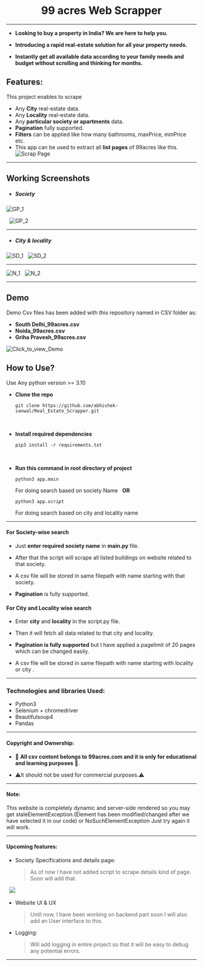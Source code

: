 <div align="center">
<h1>99 acres Web Scrapper</h1>
</div>


---

- **Looking to buy a property in India? We are here to help you.**

- **Introducing a rapid real-estate solution for all your property needs.** 

- **Instantly get all available data according to your family needs and budget without scrolling and thinking for months.**

## Features:

This project enables to scrape

- Any **City** real-estate data.
- Any **Locality** real-estate data.
- Any **particular society or apartments** data.
- **Pagination** fully supported.
- **Filters** can be applied like how many bathrooms, maxPrice, minPrice etc.
- This app can be used to extract all **list pages** of 99acres like this.
  &nbsp;
  &nbsp;
  ![Scrap Page](./assets/image.png)

---

## Working Screenshots

- ##### Society

![GP_1](/assets/GP_1.png)

&nbsp;
![GP_2](/assets/GP_2.png)

---

- ##### City & locality

![SD_1](/assets/South_delhi_1.png)
&nbsp;
![SD_2](/assets/SD_2.png)
&nbsp;

---

![N_1](/assets/Noida_1.png)
&nbsp;
![N_2](/assets/Noida_2.png)

---

## Demo

Demo Csv files has been added with this repository named in CSV folder as:

- **South Delhi_99acres.csv**
- **Noida_99acres.csv**
- **Griha Pravesh_99acres.csv**


![Click_to_view_Demo](https://drive.google.com/file/d/1wQBnms4r3ADqgokkjRot5d22nBHzuJme/view?usp=sharing)

## How to Use?

Use Any python version >= 3.10

- **Clone the repo**
  &nbsp;

  ```
  git clone https://github.com/abhishek-sanwal/Real_Estate_Scrapper.git
  ```

  &nbsp;

- **Install required dependencies**

  ```
  pip3 install -r requirements.txt
  ```

  &nbsp;

- **Run this command in root directory of project**

  ```
  python3 app.main

  ```

  For doing search based on society Name
  &nbsp;
  **OR**

  ```
  python3 app.script
  ```

  For doing search based on city and locality name

---

#### For Society-wise search

- Just **enter required society name** in **main.py** file.
- After that the script will scrape all listed buildings on website related to that society.

- A csv file will be stored in same filepath with name starting with that society.
- **Pagination** is fully supported.

#### For City and Locality wise search

- Enter **city** and **locality** in the script.py file.
- Then it will fetch all data related to that city and locality.
- **Pagination is fully supported** but I have applied a pagelimit of 20 pages which can be changed easily.

- A csv file will be stored in same filepath with name starting with locality or city .

---

### Technologies and libraries Used:

- Python3
- Selenium + chromedriver
- Beautifulsoup4
- Pandas

---

#### Copyright and Ownership:

- 🚨 **All csv content belongs to 99acres.com and it is only for educational and learning purposes** 🚨.

- ⚠️It should not be used for commercial purposes.⚠️

---

#### Note:

This website is completely dynamic and server-side rendered so you may get staleElementException.(Element has been modified/changed after we have selected it in our code) or NoSuchElementException Just try again it will work.

---

#### Upcoming features:

- Society Specifications and details page:
  &nbsp;
  > As of now I have not added script to scrape details kind of page. Soon will add that.

&nbsp;
![](/assets/image%20copy.png)
&nbsp;

- Website UI & UX

  > Until now, I have been working on backend part soon I will also add an User interface to this.
  > &nbsp;

- Logging:
  > Will add logging in entire project so that it will be easy to debug any potential errors.

---
